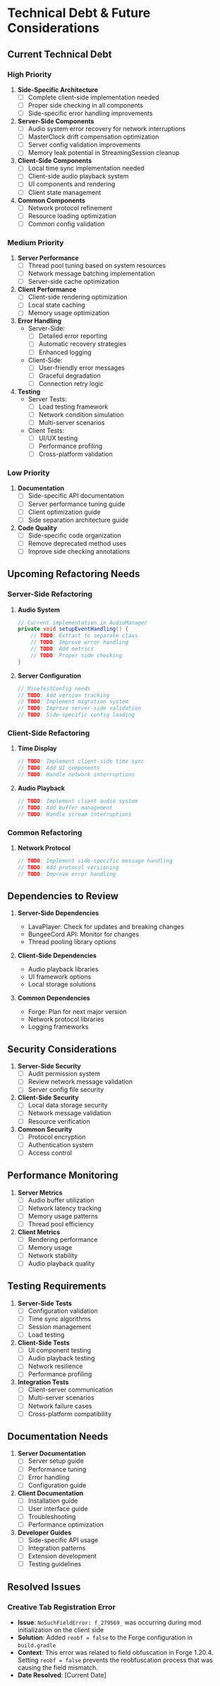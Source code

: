 # Technical Debt & Future Considerations

## Current Technical Debt

### High Priority
1. **Side-Specific Architecture**
   - [ ] Complete client-side implementation needed
   - [ ] Proper side checking in all components
   - [ ] Side-specific error handling improvements

2. **Server-Side Components**
   - [ ] Audio system error recovery for network interruptions
   - [ ] MasterClock drift compensation optimization
   - [ ] Server config validation improvements
   - [ ] Memory leak potential in StreamingSession cleanup

3. **Client-Side Components**
   - [ ] Local time sync implementation needed
   - [ ] Client-side audio playback system
   - [ ] UI components and rendering
   - [ ] Client state management

4. **Common Components**
   - [ ] Network protocol refinement
   - [ ] Resource loading optimization
   - [ ] Common config validation

### Medium Priority
1. **Server Performance**
   - [ ] Thread pool tuning based on system resources
   - [ ] Network message batching implementation
   - [ ] Server-side cache optimization

2. **Client Performance**
   - [ ] Client-side rendering optimization
   - [ ] Local state caching
   - [ ] Memory usage optimization

3. **Error Handling**
   - Server-Side:
     - [ ] Detailed error reporting
     - [ ] Automatic recovery strategies
     - [ ] Enhanced logging
   - Client-Side:
     - [ ] User-friendly error messages
     - [ ] Graceful degradation
     - [ ] Connection retry logic

4. **Testing**
   - Server Tests:
     - [ ] Load testing framework
     - [ ] Network condition simulation
     - [ ] Multi-server scenarios
   - Client Tests:
     - [ ] UI/UX testing
     - [ ] Performance profiling
     - [ ] Cross-platform validation

### Low Priority
1. **Documentation**
   - [ ] Side-specific API documentation
   - [ ] Server performance tuning guide
   - [ ] Client optimization guide
   - [ ] Side separation architecture guide

2. **Code Quality**
   - [ ] Side-specific code organization
   - [ ] Remove deprecated method uses
   - [ ] Improve side checking annotations

## Upcoming Refactoring Needs

### Server-Side Refactoring
1. **Audio System**
   ```java
   // Current implementation in AudioManager
   private void setupEventHandling() {
       // TODO: Extract to separate class
       // TODO: Improve error handling
       // TODO: Add metrics
       // TODO: Proper side checking
   }
   ```

2. **Server Configuration**
   ```java
   // MinefestConfig needs
   // TODO: Add version tracking
   // TODO: Implement migration system
   // TODO: Improve server-side validation
   // TODO: Side-specific config loading
   ```

### Client-Side Refactoring
1. **Time Display**
   ```java
   // TODO: Implement client-side time sync
   // TODO: Add UI components
   // TODO: Handle network interruptions
   ```

2. **Audio Playback**
   ```java
   // TODO: Implement client audio system
   // TODO: Add buffer management
   // TODO: Handle stream interruptions
   ```

### Common Refactoring
1. **Network Protocol**
   ```java
   // TODO: Implement side-specific message handling
   // TODO: Add protocol versioning
   // TODO: Improve error handling
   ```

## Dependencies to Review

1. **Server-Side Dependencies**
   - LavaPlayer: Check for updates and breaking changes
   - BungeeCord API: Monitor for changes
   - Thread pooling library options

2. **Client-Side Dependencies**
   - Audio playback libraries
   - UI framework options
   - Local storage solutions

3. **Common Dependencies**
   - Forge: Plan for next major version
   - Network protocol libraries
   - Logging frameworks

## Security Considerations

1. **Server-Side Security**
   - [ ] Audit permission system
   - [ ] Review network message validation
   - [ ] Server config file security

2. **Client-Side Security**
   - [ ] Local data storage security
   - [ ] Network message validation
   - [ ] Resource verification

3. **Common Security**
   - [ ] Protocol encryption
   - [ ] Authentication system
   - [ ] Access control

## Performance Monitoring

1. **Server Metrics**
   - [ ] Audio buffer utilization
   - [ ] Network latency tracking
   - [ ] Memory usage patterns
   - [ ] Thread pool efficiency

2. **Client Metrics**
   - [ ] Rendering performance
   - [ ] Memory usage
   - [ ] Network stability
   - [ ] Audio playback quality

## Testing Requirements

1. **Server-Side Tests**
   - [ ] Configuration validation
   - [ ] Time sync algorithms
   - [ ] Session management
   - [ ] Load testing

2. **Client-Side Tests**
   - [ ] UI component testing
   - [ ] Audio playback testing
   - [ ] Network resilience
   - [ ] Performance profiling

3. **Integration Tests**
   - [ ] Client-server communication
   - [ ] Multi-server scenarios
   - [ ] Network failure cases
   - [ ] Cross-platform compatibility

## Documentation Needs

1. **Server Documentation**
   - [ ] Server setup guide
   - [ ] Performance tuning
   - [ ] Error handling
   - [ ] Configuration guide

2. **Client Documentation**
   - [ ] Installation guide
   - [ ] User interface guide
   - [ ] Troubleshooting
   - [ ] Performance optimization

3. **Developer Guides**
   - [ ] Side-specific API usage
   - [ ] Integration patterns
   - [ ] Extension development
   - [ ] Testing guidelines

## Resolved Issues

### Creative Tab Registration Error
- **Issue**: `NoSuchFieldError: f_279569_` was occurring during mod initialization on the client side
- **Solution**: Added `reobf = false` to the Forge configuration in `build.gradle`
- **Context**: This error was related to field obfuscation in Forge 1.20.4. Setting `reobf = false` prevents the reobfuscation process that was causing the field mismatch.
- **Date Resolved**: [Current Date] 